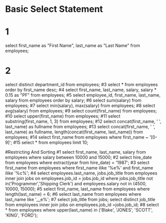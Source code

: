 # Basic Select Statement 
# 1
select first_name as "First Name", last_name as "Last Name" from employees;
# 2
 select distinct department_id from employees;
#3
select * from employees order by first_name desc;
#4
select first_name, last_name, salary, salary * 0.15 as "PF" from employees;
#5
 select employee_id, first_name, last_name, salary from employees order by salary;
#6
select sum(salary) from employees;
#7
select min(salary), max(salary) from employees;
#8
select avg(salary) from employees;
#9
 select count(first_name) from employees;
#10
 select upper(first_name) from employees;
#11
select substring(first_name, 1, 3) from employees;
#12
select concat(first_name, ' ', last_name) as fullname from employees;
#13
select concat(first_name, ' ', last_name) as fullname, length(concat(first_name, last_name))  from employees;
#14
select first_name  from employees where first_name ~ '[0-9]';
#15
 select * from employees limit 10;

#Restricting And Sorting
#1
select first_name, last_name, salary from employees where salary between 10000 and 15000;
#2
 select hire_date from employees where extract(year from hire_date) = '1987';
#3
 select first_name from employees where first_name ilike '%e%' and first_name ilike '%c%';
#4
select employees.last_name, jobs.job_title from employees inner join jobs on employees.job_id = jobs.job_id where jobs.job_title not in('Programmer','Shipping Clerk') and employees.salary not in (4500, 10000, 15000);
#5
select first_name, last_name from employees where length(last_name) = 6;
#6
 select last_name from employees where last_name like '__e%';
#7
select job_title from jobs;
select distinct job_title from employees inner join jobs on employees.job_id =jobs.job_id;
#8
select * from employees where upper(last_name) in ('Blake', 'JONES', 'SCOTT', 'KING', 'FORD');